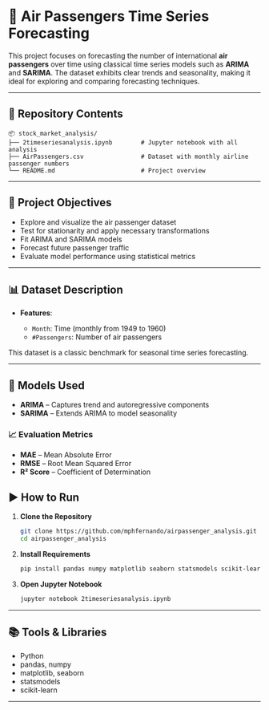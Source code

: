 # 🛫 Air Passengers Time Series Forecasting

This project focuses on forecasting the number of international **air passengers** over time using classical time series models such as **ARIMA** and **SARIMA**. The dataset exhibits clear trends and seasonality, making it ideal for exploring and comparing forecasting techniques.

---

## 📁 Repository Contents

```
📦 stock_market_analysis/
├── 2timeseriesanalysis.ipynb        # Jupyter notebook with all analysis
├── AirPassengers.csv                # Dataset with monthly airline passenger numbers
└── README.md                        # Project overview
```

---

## 📌 Project Objectives

* Explore and visualize the air passenger dataset
* Test for stationarity and apply necessary transformations
* Fit ARIMA and SARIMA models
* Forecast future passenger traffic
* Evaluate model performance using statistical metrics

---

## 📊 Dataset Description

* **Features**:

  * `Month`: Time (monthly from 1949 to 1960)
  * `#Passengers`: Number of air passengers

This dataset is a classic benchmark for seasonal time series forecasting.

---

## 🧠 Models Used

* **ARIMA** – Captures trend and autoregressive components
* **SARIMA** – Extends ARIMA to model seasonality

### 📈 Evaluation Metrics

* **MAE** – Mean Absolute Error
* **RMSE** – Root Mean Squared Error
* **R² Score** – Coefficient of Determination


## ▶️ How to Run

1. **Clone the Repository**

   ```bash
   git clone https://github.com/mphfernando/airpassenger_analysis.git
   cd airpassenger_analysis
   ```

2. **Install Requirements**

   ```bash
   pip install pandas numpy matplotlib seaborn statsmodels scikit-learn
   ```

3. **Open Jupyter Notebook**

   ```bash
   jupyter notebook 2timeseriesanalysis.ipynb
   ```

---

## 📚 Tools & Libraries

* Python
* pandas, numpy
* matplotlib, seaborn
* statsmodels
* scikit-learn

---
